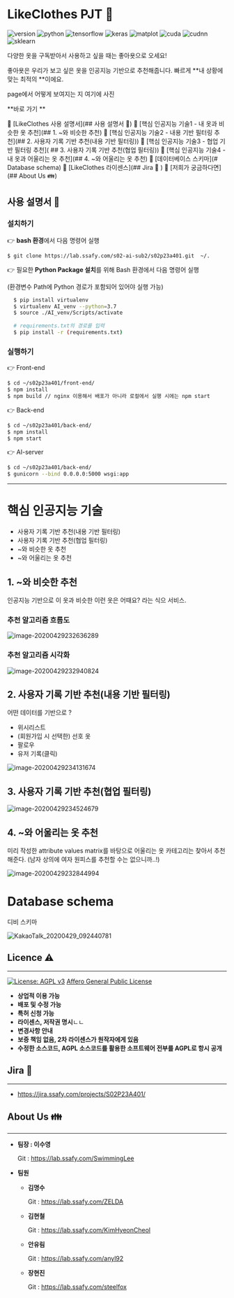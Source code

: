 # LikeClothes PJT :shirt:

![version](https://img.shields.io/badge/version-2.1.0-orange?logo=star)
![python](https://img.shields.io/badge/python-3.7.4-brightgreen?logo=python)
![tensorflow](https://img.shields.io/badge/tensorflow-2.0.0-yellow?logo=tensorflow)
![keras](https://img.shields.io/badge/keras-2.2.4-red?logo=keras)
![matplot](https://img.shields.io/badge/matplot-3.2.1-yellowgreen?logo=matplot)
![cuda](https://img.shields.io/badge/cuda-10.0-green?logo=nvidia)
![cudnn](https://img.shields.io/badge/cudnn-7.5-green?logo=nvidia)
![sklearn](https://img.shields.io/badge/sklearn-0.22.1-red?logo=sklearn)



다양한 옷을 구독받아서 사용하고 싶을 때는 좋아욧으로 오세요!

좋아욧은 우리가 보고 싶은 옷을 인공지능 기반으로 추천해줍니다. 빠르게 **내 상황에 맞는 최적의 **이에요.

page에서 어떻게	보여지는 지 여기에 사진 





**바로 가기 **

 :mag_right: [LikeClothes 사용 설명서](## 사용 설명서 :open_hands:)
 :mag_right: [핵심 인공지능 기술1 - 내 옷과 비슷한 옷 추천](## 1. ~와 비슷한 추천)
 :mag_right: [핵심 인공지능 기술2 - 내용 기반 필터링 추천](## 2. 사용자 기록 기반 추천(내용 기반 필터링))
 :mag_right: [핵심 인공지능 기술3 - 협업 기반 필터링 추천]( ## 3. 사용자 기록 기반 추천(협업 필터링))
 :mag_right: [핵심 인공지능 기술4 - 내 옷과 어울리는 옷 추천](## 4. ~와 어울리는 옷 추천)
 :mag_right: [데이터베이스 스키마](# Database schema)
 :mag_right: [LikeClothes 라이센스](## Jira :date: )
 :mag_right: [저희가 궁금하다면](## About Us :family:)




## 사용 설명서 :open_hands:

### 설치하기

:point_right: **bash 환경**에서 다음 명령어 실행

  `$ git clone https://lab.ssafy.com/s02-ai-sub2/s02p23a401.git  ~/.` 


:point_right: 필요한 **Python Package 설치**를 위해 Bash 환경에서 다음 명령어 실행

(환경변수 Path에 Python 경로가 포함되어 있어야 실행 가능)

```bash
  $ pip install virtualenv
  $ virtualenv AI_venv --python=3.7
  $ source ./AI_venv/Scripts/activate
  
  # requirements.txt의 경로를 입력
  $ pip install -r (requirements.txt)
```



### 실행하기

 :point_right: Front-end

  ```bash
  $ cd ~/s02p23a401/front-end/
  $ npm install
  $ npm build // nginx 이용해서 배포가 아니라 로컬에서 실행 시에는 npm start
  ```


:point_right: Back-end

  ```bash
  $ cd ~/s02p23a401/back-end/
  $ npm install
  $ npm start
  ```


:point_right: AI-server

  ```bash
  $ cd ~/s02p23a401/back-end/
  $ gunicorn --bind 0.0.0.0:5000 wsgi:app
  ```

  



<hr/>





# 핵심 인공지능 기술

- 사용자 기록 기반 추천(내용 기반 필터링)
- 사용자 기록 기반 추천(협업 필터링)
- ~와 비슷한 옷 추천
- ~와 어울리는 옷 추천 



## 1. ~와 비슷한 추천

인공지능 기반으로 이 옷과 비슷한 이런 옷은 어때요? 라는 식으 서비스. 

### 추천 알고리즘 흐름도

![image-20200429232636289](doc/Image/비슷한옷_추천_흐름도.png)



### 추천 알고리즘 시각화 

![image-20200429232940824](doc/Image/추천알고리즘_시각화.png)





## 2. 사용자 기록 기반 추천(내용 기반 필터링)

어떤 데이터를 기반으로 ? 

- 위시리스트
- (회원가입 시 선택한) 선호 옷
- 팔로우 
- 유저 기록(클릭)

![image-20200429234131674](doc/Image/사용자기반_옷추천_내용필터링.png)



## 3. 사용자 기록 기반 추천(협업 필터링)

![image-20200429234524679](doc/Image/사용자기반_옷추천_협업필터링.png)



## 4. ~와 어울리는 옷 추천

미리 작성한 attribute values matrix를 바탕으로 어울리는 옷 카테고리는 찾아서 추천해준다. (남자 상의에 여자 원피스를 추천할 수는 없으니까..!) 

![image-20200429232844994](doc/Image/어울리는옷_추천_흐름도.png)



# Database schema

디비 스키마 

![KakaoTalk_20200429_092440781](doc/Image/디비_스키마.png)



## Licence :warning:

---

[![License: AGPL v3](https://img.shields.io/badge/License-AGPL%20v3-blue.svg)](https://www.gnu.org/licenses/agpl-3.0) [Affero General Public License](https://www.gnu.org/licenses/agpl-3.0.html)

- **상업적 이용 가능**
- **배포 및 수정 가능**
- **특허 신청 가능**
- **라이센스, 저작권 명시**ㄴㄴ
- **변경사항 안내**
- **보증 책임 없음, 2차 라이센스가 원작자에게 있음**
- **수정한 소스코드, AGPL 소스코드를 활용한 소프트웨어 전부를 AGPL로 항시 공개**



## Jira :date: 

---

- https://jira.ssafy.com/projects/S02P23A401/



## About Us :family:

---

- **팀장 : 이수영**

  Git : https://lab.ssafy.com/SwimmingLee

- **팀원**

  - **김명수**

    Git : https://lab.ssafy.com/ZELDA

  - **김현철**

    Git : https://lab.ssafy.com/KimHyeonCheol

  - **안유림**

    Git : https://lab.ssafy.com/anyl92

  - **장현진**

    Git : https://lab.ssafy.com/steelfox